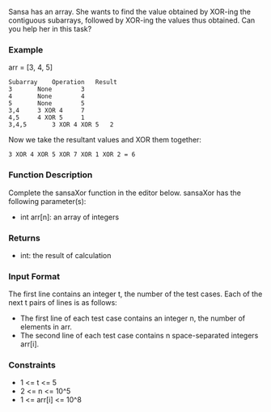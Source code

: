 Sansa has an array. She wants to find the value obtained by XOR-ing the contiguous subarrays, followed by XOR-ing the values thus obtained. Can you help her in this task?

### Example

arr = [3, 4, 5]

```
Subarray	Operation	Result
3		None		3
4		None		4
5		None		5
3,4		3 XOR 4		7
4,5		4 XOR 5		1
3,4,5		3 XOR 4 XOR 5	2
```

Now we take the resultant values and XOR them together:

```
3 XOR 4 XOR 5 XOR 7 XOR 1 XOR 2 = 6
```

### Function Description

Complete the sansaXor function in the editor below.
sansaXor has the following parameter(s):

- int arr[n]: an array of integers

### Returns

- int: the result of calculation

### Input Format

The first line contains an integer t, the number of the test cases.
Each of the next t pairs of lines is as follows:

- The first line of each test case contains an integer n, the number of elements in arr.
- The second line of each test case contains n space-separated integers arr[i].

### Constraints

- 1 <= t <= 5
- 2 <= n <= 10^5
- 1 <= arr[i] <= 10^8
